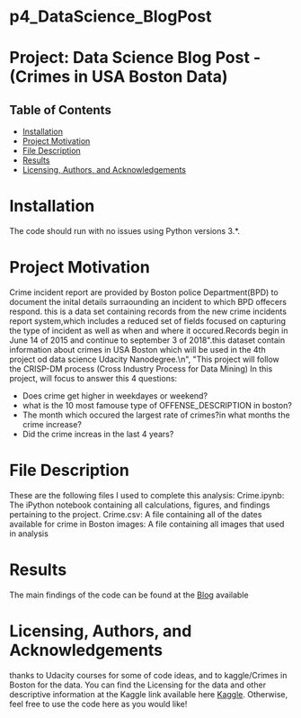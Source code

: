 # p4_DataScience_BlogPost
# Project: Data Science Blog Post - (Crimes in USA Boston Data)

## Table of Contents

<ul>
<li><a href="#Installation">Installation</a></li>
<li><a href="#Project Motivation">Project Motivation</a></li>
<li><a href="#File Description">File Description</a></li>
<li><a href="#Results">Results</a></li>
<li><a href="#Licensing, Authors, and Acknowledgements">Licensing, Authors, and Acknowledgements</a></li>
</ul>


<a id='Installation'></a>
# Installation
The code should run with no issues using Python versions 3.*.
<a id='Project Motivation'></a>

# Project Motivation
Crime incident report are provided by Boston police Department(BPD) to document the inital details surraounding an incident to which BPD offecers respond. this is a data set containing records from the new crime incidents report system,which includes a reduced set of fields focused on capturing the type of incident as well as  when and where it occured.Records  begin in June 14  of 2015 and continue to september 3 of 2018\".this dataset contain information about crimes in USA Boston which will be used  in the 4th project od data science Udacity Nanodegree.\n",
"This project will follow the CRISP-DM process (Cross Industry Process for Data Mining)
In this project, will focus to answer this 4 questions:
- Does crime get higher in weekdayes or weekend?
- what is the 10 most famouse type of OFFENSE_DESCRIPTION in boston?
- The month which occured the largest rate of crimes?in what months the crime increase?
- Did the crime increas in the last 4 years?

<a id='File Description'></a>
# File Description

These are the following files I used to complete this analysis:
Crime.ipynb: The iPython notebook containing all calculations, figures, and findings pertaining to the project.
Crime.csv: A file containing all of the dates available for crime in Boston
images: A file containing all images that used in analysis

<a id='Results'></a>
# Results
The main findings of the code can be found at the <a href="https://medium.com/@albishiareej/project-data-science-blog-post-crimes-in-usa-boston-data-4c4417aff7e7">Blog</a> available



<a id='Licensing, Authors, and Acknowledgements'></a>

# Licensing, Authors, and Acknowledgements

thanks to Udacity courses for some of code ideas, and to kaggle/Crimes in Boston  for the data. You can find the Licensing for the data and other descriptive information at the Kaggle link available here <a href="https://www.kaggle.com/AnalyzeBoston/crimes-in-boston">Kaggle</a>. Otherwise, feel free to use the code here as you would like!

